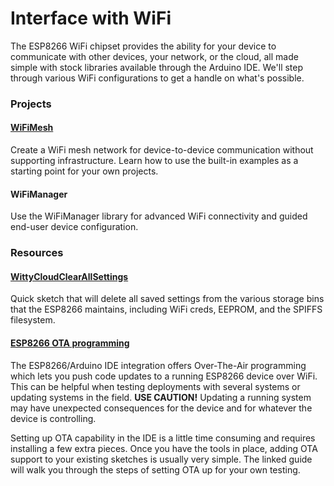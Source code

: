 # Interface with WiFi
The ESP8266 WiFi chipset provides the ability for your device to communicate with other devices, your network, or the cloud, all made simple with stock libraries available through the Arduino IDE.  We'll step through various WiFi configurations to get a handle on what's possible.


### Projects
#### [WiFiMesh](WiFiMesh/README.md)
Create a WiFi mesh network for device-to-device communication without supporting infrastructure.  Learn how to use the built-in examples as a starting point for your own projects.

#### WiFiManager
Use the WiFiManager library for advanced WiFi connectivity and guided end-user device configuration.

### Resources
#### [WittyCloudClearAllSettings](WittyCloudClearAllSettings/WittyCloudClearAllSettings.ino)
Quick sketch that will delete all saved settings from the various storage bins that the ESP8266 maintains, including WiFi creds, EEPROM, and the SPIFFS filesystem.
#### [ESP8266 OTA programming](http://esp8266.github.io/Arduino/versions/2.0.0/doc/ota_updates/ota_updates.html)
The ESP8266/Arduino IDE integration offers Over-The-Air programming which lets you push code updates to a running ESP8266 device over WiFi.  This can be helpful when testing deployments with several systems or updating systems in the field.  **USE CAUTION!** Updating a running system may have unexpected consequences for the device and for whatever the device is controlling.

Setting up OTA capability in the IDE is a little time consuming and requires installing a few extra pieces.  Once you have the tools in place, adding OTA support to your existing sketches is usually very simple.  The linked guide will walk you through the steps of setting OTA up for your own testing.
